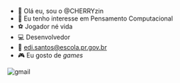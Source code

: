 - 👋 Olá eu, sou o @CHERRYzin
- 👀 Eu tenho interesse em Pensamento Computacional 
- ⚽ Jogador né vida 
- 💻 Desenvolvedor 
- 📧 edi.santos@escola.pr.gov.br
- 🎮 Eu gosto de *games*

![gmail](https://img.shields.io/badge/Gmail-D14836?style=for-the-badge&logo=gmail&logoColor=white)

<!---
CHERRYzin/CHERRYzin is a ✨ special ✨ repository because its `README.md` (this file) appears on your GitHub profile.
You can click the Preview link to take a look at your changes.
--->
